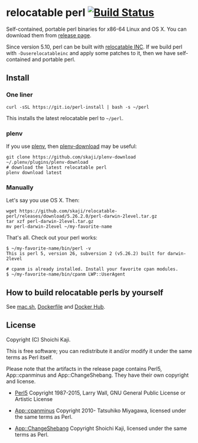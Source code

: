 # relocatable perl [![Build Status](https://api.travis-ci.org/skaji/relocatable-perl.svg?branch=master)](https://travis-ci.org/skaji/relocatable-perl)

Self-contained, portable perl binaries for x86-64 Linux and OS X.
You can download them from [release page](https://github.com/skaji/relocatable-perl/releases).

Since version 5.10, perl can be built with [relocatable INC](https://metacpan.org/pod/release/XSAWYERX/perl-5.26.0/pod/perl5100delta.pod#Relocatable-installations).
If we build perl with `-Duserelocatableinc` and apply some patches to it,
then we have self-contained and portable perl.

## Install

### One liner

    curl -sSL https://git.io/perl-install | bash -s ~/perl

This installs the latest relocatable perl to `~/perl`.

### plenv

If you use [plenv](https://github.com/tokuhirom/plenv),
then [plenv-download](https://github.com/skaji/plenv-download) may be useful:

    git clone https://github.com/skaji/plenv-download ~/.plenv/plugins/plenv-download
    # download the latest relocatable perl
    plenv download latest

### Manually

Let's say you use OS X. Then:

    wget https://github.com/skaji/relocatable-perl/releases/download/5.26.2.0/perl-darwin-2level.tar.gz
    tar xzf perl-darwin-2level.tar.gz
    mv perl-darwin-2level ~/my-favorite-name

That's all. Check out your perl works:

    $ ~/my-favorite-name/bin/perl -v
    This is perl 5, version 26, subversion 2 (v5.26.2) built for darwin-2level

    # cpanm is already installed. Install your favorite cpan modules.
    $ ~/my-favorite-name/bin/cpanm LWP::UserAgent

## How to build relocatable perls by yourself

See [mac.sh](https://github.com/skaji/relocatable-perl/blob/master/mac.sh),
[Dockerfile](https://github.com/skaji/relocatable-perl/blob/master/Dockerfile) and
[Docker Hub](https://hub.docker.com/r/skaji/relocatable-perl/).

## License

Copyright (C) Shoichi Kaji.

This is free software; you can redistribute it and/or modify it under the same terms as Perl itself.

Please note that the artifacts in the release page contains
Perl5, App::cpanminus and App::ChangeShebang.
They have their own copyright and license.

* [Perl5](https://www.perl.org/)
Copyright 1987-2015, Larry Wall, GNU General Public License or Artistic License

* [App::cpanminus](https://github.com/miyagawa/cpanminus)
Copyright 2010- Tatsuhiko Miyagawa, licensed under the same terms as Perl.

* [App::ChangeShebang](https://github.com/skaji/change-shebang)
Copyright Shoichi Kaji, licensed under the same terms as Perl.
